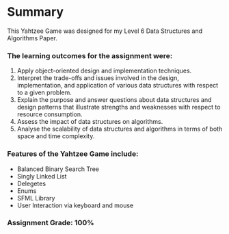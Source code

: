 # Summary

This Yahtzee Game was designed for my Level 6 Data Structures and Algorithms Paper. 

### The learning outcomes for the assignment were:
1. Apply object-oriented design and implementation techniques.
2. Interpret the trade-offs and issues involved in the design, implementation, and application of various data structures with respect to a given problem.
3. Explain the purpose and answer questions about data structures and design patterns that illustrate strengths and weaknesses with respect to resource consumption.
4. Assess the impact of data structures on algorithms.
5. Analyse the scalability of data structures and algorithms in terms of both space and time complexity.

### Features of the Yahtzee Game include:
+ Balanced Binary Search Tree
+ Singly Linked List
+ Delegetes
+ Enums
+ SFML Library
+ User Interaction via keyboard and mouse

### Assignment Grade: 100%
